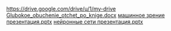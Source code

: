 https://drive.google.com/drive/u/1/my-drive
[Glubokoe_obuchenie_otchet_po_knige.docx](https://github.com/OlgaChubova205/teoretical-trening/files/10057307/Glubokoe_obuchenie_otchet_po_knige.docx)
[машинное зрение презентация.pptx](https://github.com/OlgaChubova205/teoretical-trening/files/10057318/default.pptx)
[нейронные сети презентация.pptx](https://github.com/OlgaChubova205/teoretical-trening/files/10057322/default.pptx)
